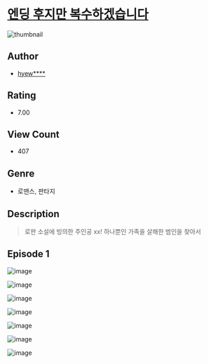 # [엔딩 후지만 복수하겠습니다](https://comic.naver.com/challenge/list?titleId=811451)
![thumbnail](https://image-comic.pstatic.net/user_contents_data/challenge_comic/2023/05/25/upload_3617342004346840624_480x623.jpeg)

## Author
- [hyew****](https://comic.naver.com/artistTitle?id=367328)

## Rating
- 7.00

## View Count
- 407

## Genre
- 로맨스, 판타지

## Description
> 로판 소설에 빙의한 주인공 xx! 하나뿐인 가족을 살해한 범인을 찾아서


## Episode 1
![image](https://image-comic.pstatic.net/user_contents_data/challenge_comic/2023/05/26/367328/upload_3616445893797045348.jpeg)

![image](https://image-comic.pstatic.net/user_contents_data/challenge_comic/2023/05/26/367328/upload_7233122289912997431.jpeg)

![image](https://image-comic.pstatic.net/user_contents_data/challenge_comic/2023/05/26/367328/upload_4049969048702105649.jpeg)

![image](https://image-comic.pstatic.net/user_contents_data/challenge_comic/2023/05/26/367328/upload_4049921579951416632.jpeg)

![image](https://image-comic.pstatic.net/user_contents_data/challenge_comic/2023/05/26/367328/upload_7148395894511383352.jpeg)

![image](https://image-comic.pstatic.net/user_contents_data/challenge_comic/2023/05/26/367328/upload_3473744677744883769.jpeg)

![image](https://image-comic.pstatic.net/user_contents_data/challenge_comic/2023/05/26/367328/upload_7233683946343052084.jpeg)
